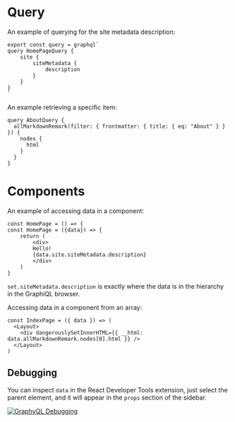 # Query

An example of querying for the site metadata description:

    export const query = graphql`
    query HomePageQuery {
        site {
            siteMetadata {
                description
            }
        }
    }
    `

An example retrieving a specific item:

    query AboutQuery {
      allMarkdownRemark(filter: { frontmatter: { title: { eq: "About" } } }) {
        nodes {
          html
        }
      }
    }

# Components

An example of accessing data in a component:

    const HomePage = () => {
    const HomePage = ({data}) => {
        return (
            <div>
            Hello!
            {data.site.siteMetadata.description}
            </div>
        )
    }

`set.siteMetadata.description` is exactly where the data is in the hierarchy in the GraphiQL browser.

Accessing data in a component from an array:

    const IndexPage = ({ data }) => (
      <Layout>
        <div dangerouslySetInnerHTML={{ __html: data.allMarkdownRemark.nodes[0].html }} />
      </Layout>
    )

## Debugging

You can inspect `data` in the React Developer Tools extension, just select the parent element, and it will appear in the `props` section of the sidebar.

[![GraphyQL Debugging](assets/graphql-debugging.png)](assets/graphql-debugging.png)
